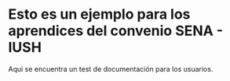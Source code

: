 # Esto es un ejemplo para los aprendices del convenio SENA - IUSH 

Aqui se encuentra un test de documentación para los usuarios.
